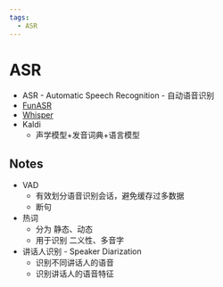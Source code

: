 ```yaml
---
tags:
  - ASR
---
```


# ASR

- ASR - Automatic Speech Recognition - 自动语音识别
- [FunASR](./funasr.md)
- [Whisper](./whisper.md)
- Kaldi
  - 声学模型+发音词典+语言模型

## Notes

- VAD
  - 有效划分语音识别会话，避免缓存过多数据
  - 断句
- 热词
  - 分为 静态、动态
  - 用于识别 二义性、多音字
- 讲话人识别 - Speaker Diarization
  - 识别不同讲话人的语音
  - 识别讲话人的语音特征
